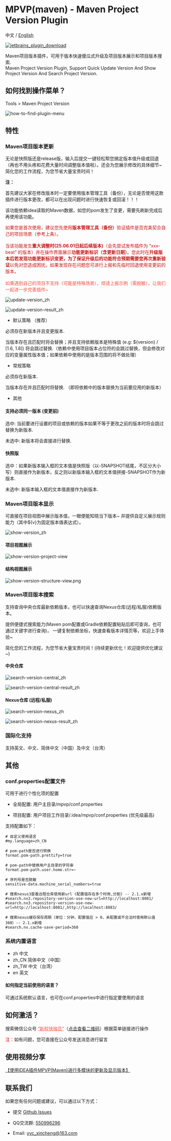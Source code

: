 # MPVP(maven) - Maven Project Version Plugin

中文 / [English](README_en.md)


[![jetbrains_plugin_download](https://img.shields.io/badge/jetbrains_plugin_download-blue)](https://plugins.jetbrains.com/plugin/24176-mpvp-maven-)

Maven项目版本插件，可用于版本快速傻瓜式升级及项目版本展示和项目版本搜索.
<br/>
Maven Project Version Plugin, Support Quick Update Version And Show Project Version And Search Project Version.

## 如何找到操作菜单？

Tools > Maven Project Version

![how-to-find-plugin-menu](picture/how-to-find-plugin-menu.png)

## 特性

### Maven项目版本更新

无论是快照版还是release版，输入后提交一键轻松帮您搞定版本值升级或回退（再也不用头疼和花费大量时间调整版本值啦）。还会为您展示修改的具体细节~ 简化您的工作流程，为您节省大量宝贵时间！

<b>注：</b>

首先建议大家在修改版本时一定要使用版本管理工具（备份），无论是否使用这款插件进行版本更改，都可以在出现问题时进行快速恢复或回滚！！！

该功能依赖idea读取的Maven数据，如您的pom发生了变更，需要先刷新完成后再使用该功能。

<span style="color: #cb1414;">
如果您是首次使用，建议您先使用<b>版本管理工具（备份）</b>验证插件是否完美契合自己的项目场景（参考上条）。<br/><br/>
当该功能发生<b>重大调整时(25.06.01日起后续版本)</b>（会先尝试发布插件为 “xxx-beat” 的版本）并在操作界面展示<b>功能更新标识（含更新日期）</b>。您此时在<b>升级版本后若发现功能更新标识变更，为了保证升级后的功能符合预期需要您再次重新验证</b>以免对您造成困扰。如果发现存在问题您可进行上报和先临时回退使用变更前的版本。<br/>
</span>
<br/>

<span style="color: rgb(255, 76, 65);">
如果遇到自己的项目不支持（可能是特殊场景），烦请上报示例（需脱敏），让我们一起进一步完善插件~<br/> 
</span>


![update-version_zh](picture/update-version_zh.png)

![update-version-result_zh](picture/update-version-result_zh.png)

+ 默认策略 （推荐）

必须存在新版本并且变更版本. <br/>

当版本存在且匹配时将会替换；并且支持依赖版本是特殊值 (e.g: ${version} / [1.6, 1.8]) 将会跳过替换.（依赖中使用项目版本占位符的会跳过替换，但会修改对应的变量属性版本值；如果依赖中使用的是版本范围的将不做处理） <br/>

+ 常规策略

必须存在新版本.<br/>

当版本存在并且匹配时将替换. （即将依赖中的版本替换为当前要应用的新版本）<br/>

+ 其他

#### 支持必须同一版本 (变更前)

选中: 当前要进行设置的项目或依赖的版本如果不等于更改之前的版本时将会跳过替换为新版本.

未选中: 新版本将会直接进行替换.

#### 快照版

选中：如果新版本输入框的文本值是快照版（以-SNAPSHOT结尾，不区分大小写）则直接作为新版本，反之则以新版本输入框的文本值拼接-SNAPSHOT作为新版本.

未选中: 新版本输入框的文本值直接作为新版本.


### Maven项目版本显示

可直接在项目视图中展示版本值，一眼便能知晓当下版本~ 并提供自定义展示规则能力（其中${v}为固定版本值表达式）。

![show-version_zh](picture/show-version_zh.png)

#### 项目视图展示

![show-version-project-view](picture/show-version-project-view.png)

#### 结构视图展示

![show-version-structure-view.png](picture/show-version-structure-view.png)

### Maven项目版本搜索

支持查询中央仓库最新依赖版本，也可以快速查询Nexus仓库(远程/私服)依赖版本。 

提供便捷式搜索能力(Maven pom配置或Gradle依赖配置粘贴后即可查询，也可通过关键字进行查询)，
一键复制依赖坐标，快速查看版本详情页等，欢迎上手体验~ 

简化您的工作流程，为您节省大量宝贵时间！(持续更新优化！欢迎提供优化建议~)

#### 中央仓库

![search-version-central_zh](picture/search-version-central_zh.png)

![search-version-central-result_zh](picture/search-version-central-result_zh.png)

#### Nexus仓库 (远程/私服)

![search-version-nexus_zh](picture/search-version-nexus_zh.png)

![search-version-nexus-result_zh](picture/search-version-nexus-result_zh.png)

### 国际化支持

支持英文、中文、简体中文（中国）及中文（台湾）

## 其他

### conf.properties配置文件 

可用于进行个性化项的配置

+ 全局配置: 用户主目录/mpvp/conf.properties

+ 项目配置: 用户项目工作目录/.idea/mpvp/conf.properties (优先级最高)

支持配置如下：

```
# 自定义使用语言
#my.language=zh_CN

# pom-path是否进行转换
format.pom-path.prettify=true

# pom-path中替换用户主目录的字符串
format.pom-path.user.home.str=~

# 序列号是否脱敏
sensitive-data.machine_serial_numbers=true

# 搜索nexus3查看远程仓库使用新url (配置值存在多个时用,分割) -- 2.1.x新增
#search.nx3.repository-version-use-new-url=http://localhost:8081/
#search.nx3.repository-version-use-new-url=http://localhost:8081/,http://localhost:8083/

# 搜索nexus缓存保存周期（单位：分钟，配置值应 > 0，未配置或不合法时使用默认值 360）-- 2.1.x新增
#search.nx.cache-save-period=360

```

### 系统内置语言

+ zh         中文
+ zh_CN      简体中文（中国）
+ zh_TW      中文（台湾）
+ en         英文

#### 如何指定当前使用的语言？

可通过系统默认语言，也可在conf.properties中进行指定要使用的语言


## 如何激活？

搜索微信公众号 <a style="color: rgb(255, 76, 65);" href="https://mp.weixin.qq.com/mp/profile_ext?action=home&__biz=MzkyODk0MTA1MA==&scene=124#wechat_redirect" target="_blank">“新程快咖员”</a>（<a href="https://mp.weixin.qq.com/mp/qrcode?scene=10000004&size=102&__biz=MzkyODk0MTA1MA==&mid=2247483700&idx=1&sn=2a00414552461b2235b1d4b5b6878f16&send_time=" target="_blank">点击查看二维码</a>）根据菜单链接进行操作

<span style="color: red">注：</span>如有问题，您可直接在公众号发送消息进行留言

## 使用视频分享

[【使用IDEA插件MPVP(Maven)进行多模块的更新及显示版本】](https://www.bilibili.com/video/BV18QoLYkEjD?vd_source=05374f268767300c92677818cbbdf95d)


## 联系我们

如果您有任何问题或建议，可以通过以下方式：

+ 提交 [Github Issues](https://github.com/joker-pper/intellij-mpvp-maven/issues)

+ QQ交流群: [550996296](http://qm.qq.com/cgi-bin/qm/qr?_wv=1027&k=50F30oecs4iVEfMBlRK4fhfLIzLlV6-t&authKey=i%2BrfuFb1IrbqEmE3QT5GCOF75A0LXsoriZN9951IbY7eezZpoQgvskOkK513z2Bf&noverify=0&group_code=550996296)

+ Email: [yyc_xincheng@163.com](mailto:yyc_xincheng@163.com)

